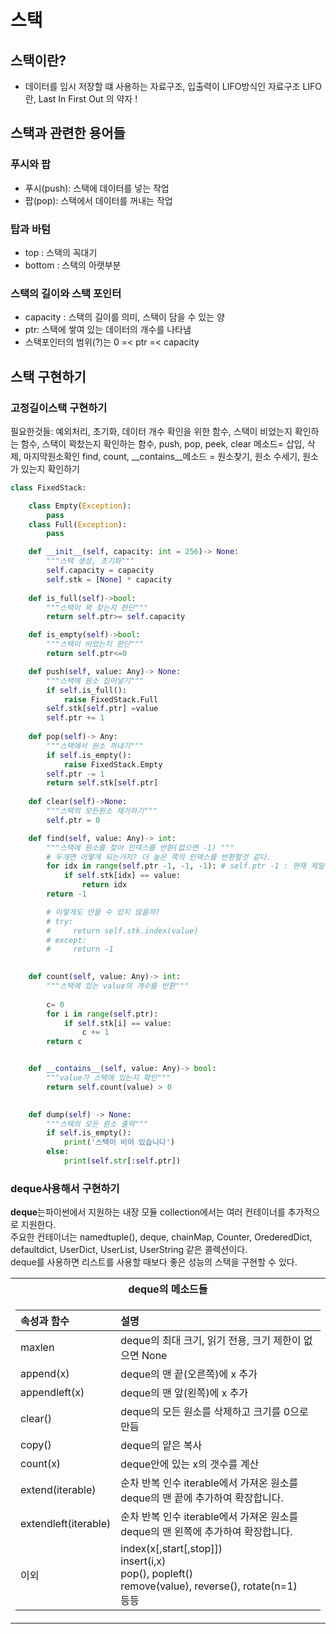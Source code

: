 # 스택
## 스택이란? 
- 데이터를 임시 저장할 떄 사용하는 자료구조, 입출력이 LIFO방식인 자료구조
  LIFO란, Last In First Out 의 약자 !

## 스택과 관련한 용어들
### 푸시와 팝
- 푸시(push): 스택에 데이터를 넣는 작업 
- 팝(pop): 스택에서 데이터를 꺼내는 작업

### 탑과 바텀
- top : 스택의 꼭대기
- bottom : 스택의 아랫부분

### 스택의 길이와 스택 포인터

- capacity : 스택의 길이를 의미, 스택이 담을 수 있는 양
- ptr: 스택에 쌓여 있는 데이터의 개수를 나타냄
- 스택포인터의 범위(?)는 0 =< ptr =< capacity

## 스택 구현하기

### 고정길이스택 구현하기

필요한것들: 예외처리, 초기화, 데이터 개수 확인을 위한 함수, 스택이 비었는지 확인하는 함수, 스택이 꽉찼는지 확인하는 함수,
        push, pop, peek, clear 메소드= 삽입, 삭제, 마지막원소확인
        find, count, __contains__메소드 = 원소찾기, 원소 수세기, 원소가 있는지 확인하기

```python
class FixedStack:

    class Empty(Exception):
        pass
    class Full(Exception):
        pass

    def __init__(self, capacity: int = 256)-> None:
        """스택 생성, 초기화"""
        self.capacity = capacity
        self.stk = [None] * capacity
    
    def is_full(self)->bool:
        """스택이 꽉 찾는지 판단"""
        return self.ptr>= self.capacity

    def is_empty(self)->bool:
        """스택이 비었는지 판단"""
        return self.ptr<=0

    def push(self, value: Any)-> None:
        """스택에 원소 집어넣기"""
        if self.is_full():
            raise FixedStack.Full
        self.stk[self.ptr] =value
        self.ptr += 1
        
    def pop(self)-> Any:
        """스택에서 원소 꺼내기"""
        if self.is_empty():
            raise FixedStack.Empty
        self.ptr -= 1
        return self.stk[self.ptr]
    
    def clear(self)->None:
        """스택의 모든원소 제거하기"""
        self.ptr = 0

    def find(self, value: Any)-> int:
        """스택에 원소를 찾아 인덱스를 반환(없으면 -1) """ 
        # 두개면 어떻게 되는거지? 더 높은 쪽의 인덱스를 반환할것 같다.
        for idx in range(self.ptr -1, -1, -1): # self.ptr -1 : 현재 제일 꼭대기의 인덱스
            if self.stk[idx] == value:
                return idx
        return -1

        # 이렇게도 만들 수 있지 않을까? 
        # try:
        #     return self.stk.index(value)
        # except: 
        #     return -1
    

    def count(self, value: Any)-> int:
        """스택에 있는 value의 개수를 반환"""
        
        c= 0
        for i in range(self.ptr):
            if self.stk[i] == value:
                c += 1
        return c


    def __contains__(self, value: Any)-> bool:    
        """value가 스택에 있는지 확인"""
        return self.count(value) > 0
        

    def dump(self) -> None:
        """스택의 모든 원소 출력"""
        if self.is_empty():
            print('스택이 비어 있습니다')
        else:
            print(self.str[:self.ptr])
```


### deque사용해서 구현하기

**deque**는파이썬에서 지원하는 내장 모듈 collection에서는 여러 컨테이너를 추가적으로 지원한다.<br> 
주요한 컨테이너는 namedtuple(), deque, chainMap, Counter, OrederedDict, defaultdict, UserDict, UserList, UserString 같은 콜렉션이다.<br> 
deque를 사용하면 리스트를 사용할 때보다 좋은 성능의 스택을 구현할 수 있다. 

<table>
<th>deque의 메소드들 </th>
<tr>
<td>

|속성과 함수|설명|
|:-------|:--|
|maxlen|deque의 최대 크기, 읽기 전용, 크기 제한이 없으면 None|
|append(x)|deque의 맨 끝(오른쪽)에 x 추가|
|appendleft(x)|deque의 맨 앞(왼쪽)에 x 추가|
|clear()| deque의 모든 원소를 삭제하고 크기를 0으로 만듬|
|copy()|deque의 얕은 복사|
|count(x)|deque안에 있는 x의 갯수를 계산|
|extend(iterable)|순차 반복 인수 iterable에서 가져온 원소를 deque의 맨 끝에 추가하여 확장합니다.|
|extendleft(iterable)|순차 반복 인수 iterable에서 가져온 원소를 deque의 맨 왼쪽에 추가하여 확장합니다.|
|이외 |index(x[,start[,stop]])<br> insert(i,x)<br> pop(), popleft()<br> remove(value), reverse(), rotate(n=1)<br> 등등

</td>
</tr>
</table>



